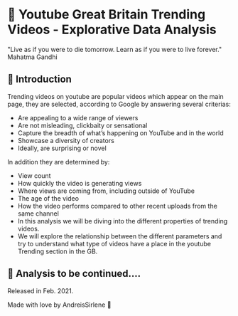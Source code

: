 
 # 🎥 Youtube Great Britain Trending Videos - Explorative Data Analysis

"Live as if you were to die tomorrow. Learn as if you were to live forever." Mahatma Gandhi

## 📌 Introduction
Trending videos on youtube are popular videos which appear on the main page, they are selected, according to Google by answering several criterias:

* Are appealing to a wide range of viewers
* Are not misleading, clickbaity or sensational
* Capture the breadth of what’s happening on YouTube and in the world
* Showcase a diversity of creators
* Ideally, are surprising or novel

In addition they are determined by: 
- View count
- How quickly the video is generating views 
- Where views are coming from, including outside of YouTube
- The age of the video
- How the video performs compared to other recent uploads from the same channel
- In this analysis we will be diving into the different properties of trending videos.
- We will explore the relationship between the different parameters and try to understand what type of videos have a place in the youtube Trending section in the GB.


## 🚀 Analysis to be continued....


Released in Feb. 2021. 

Made with love by AndreisSirlene 💚
